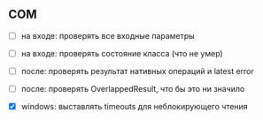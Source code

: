 
## COM

- [ ] на входе: проверять все входные параметры
- [ ] на входе: проверять состояние класса (что не умер)
- [ ] после: проверять результат нативных операций и latest error 
- [ ] после: проверять OverlappedResult, что бы это ни значило

- [x] windows: выставлять timeouts для неблокирующего чтения


 